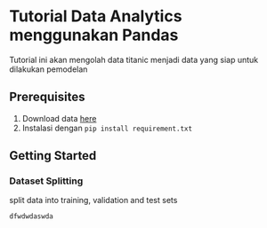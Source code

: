 # Tutorial Data Analytics menggunakan Pandas

Tutorial ini akan mengolah data titanic menjadi data yang siap untuk dilakukan pemodelan

## Prerequisites

1. Download data [here](https://www.kaggle.com/datasets/fossouodonald/titaniccsv)
2. Instalasi dengan `pip install requirement.txt`

## Getting Started



### Dataset Splitting

split data into training, validation and test sets
```code
dfwdwdaswda
```